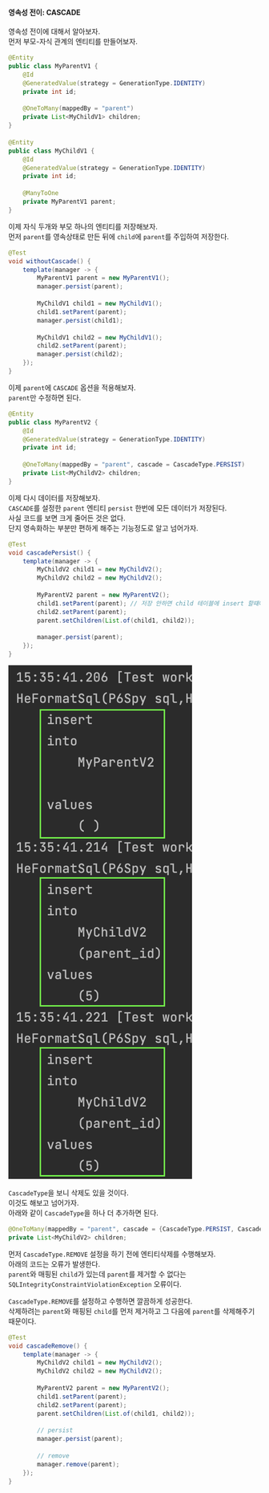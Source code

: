 #### 영속성 전이: CASCADE
영속성 전이에 대해서 알아보자.  
먼저 부모-자식 관계의 엔티티를 만들어보자.

~~~java
@Entity
public class MyParentV1 {
    @Id
    @GeneratedValue(strategy = GenerationType.IDENTITY)
    private int id;

    @OneToMany(mappedBy = "parent")
    private List<MyChildV1> children;
}

@Entity
public class MyChildV1 {
    @Id
    @GeneratedValue(strategy = GenerationType.IDENTITY)
    private int id;

    @ManyToOne
    private MyParentV1 parent;
}
~~~

이제 자식 두개와 부모 하나의 엔티티를 저장해보자.  
먼저 `parent`를 영속상태로 만든 뒤에 `child`에 `parent`를 주입하여 저장한다.

~~~java
@Test
void withoutCascade() {
    template(manager -> {
        MyParentV1 parent = new MyParentV1();
        manager.persist(parent);

        MyChildV1 child1 = new MyChildV1();
        child1.setParent(parent);
        manager.persist(child1);

        MyChildV1 child2 = new MyChildV1();
        child2.setParent(parent);
        manager.persist(child2);
    });
}
~~~

이제 `parent`에 `CASCADE` 옵션을 적용해보자.  
`parent`만 수정하면 된다.

~~~java
@Entity
public class MyParentV2 {
    @Id
    @GeneratedValue(strategy = GenerationType.IDENTITY)
    private int id;

    @OneToMany(mappedBy = "parent", cascade = CascadeType.PERSIST)
    private List<MyChildV2> children;
}
~~~

이제 다시 데이터를 저장해보자.  
`CASCADE`를 설정한 `parent` 엔티티 `persist` 한번에 모든 데이터가 저장된다.  
사실 코드를 보면 크게 줄어든 것은 없다.  
단지 영속화하는 부분만 편하게 해주는 기능정도로 알고 넘어가자.

~~~java
@Test
void cascadePersist() {
    template(manager -> {
        MyChildV2 child1 = new MyChildV2();
        MyChildV2 child2 = new MyChildV2();

        MyParentV2 parent = new MyParentV2();
        child1.setParent(parent); // 저장 안하면 child 테이블에 insert 할떄에 parent fk가 null로 저장된다.
        child2.setParent(parent);
        parent.setChildren(List.of(child1, child2));

        manager.persist(parent);
    });
}
~~~

![cascade1](img/cascade1.png)  

`CascadeType`을 보니 삭제도 있을 것이다.  
이것도 해보고 넘어가자.  
아래와 같이 `CascadeType`을 하나 더 추가하면 된다.

~~~java
@OneToMany(mappedBy = "parent", cascade = {CascadeType.PERSIST, CascadeType.REMOVE})
private List<MyChildV2> children;
~~~

먼저 `CascadeType.REMOVE` 설정을 하기 전에 엔티티삭제를 수행해보자.  
아래의 코드는 오류가 발생한다.  
`parent`와 매핑된 `child`가 있는데 `parent`를 제거할 수 없다는 `SQLIntegrityConstraintViolationException` 오류이다.  

`CascadeType.REMOVE`를 설정하고 수행하면 깔끔하게 성공한다.  
삭제하려는 `parent`와 매핑된 `child`를 먼저 제거하고 그 다음에 `parent`를 삭제해주기 때문이다. 

~~~java
@Test
void cascadeRemove() {
    template(manager -> {
        MyChildV2 child1 = new MyChildV2();
        MyChildV2 child2 = new MyChildV2();

        MyParentV2 parent = new MyParentV2();
        child1.setParent(parent);
        child2.setParent(parent);
        parent.setChildren(List.of(child1, child2));

        // persist
        manager.persist(parent);

        // remove
        manager.remove(parent);
    });
}
~~~